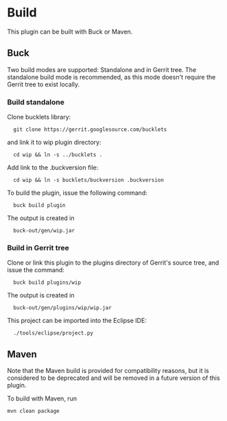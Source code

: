 Build
=====

This plugin can be built with Buck or Maven.

Buck
----

Two build modes are supported: Standalone and in Gerrit tree.
The standalone build mode is recommended, as this mode doesn't require
the Gerrit tree to exist locally.


### Build standalone

Clone bucklets library:

```
  git clone https://gerrit.googlesource.com/bucklets

```
and link it to wip plugin directory:

```
  cd wip && ln -s ../bucklets .
```

Add link to the .buckversion file:

```
  cd wip && ln -s bucklets/buckversion .buckversion
```

To build the plugin, issue the following command:


```
  buck build plugin
```

The output is created in

```
  buck-out/gen/wip.jar
```

### Build in Gerrit tree

Clone or link this plugin to the plugins directory of Gerrit's source
tree, and issue the command:

```
  buck build plugins/wip
```

The output is created in

```
  buck-out/gen/plugins/wip/wip.jar
```

This project can be imported into the Eclipse IDE:

```
  ./tools/eclipse/project.py
```

Maven
-----

Note that the Maven build is provided for compatibility reasons, but
it is considered to be deprecated and will be removed in a future
version of this plugin.

To build with Maven, run

```
mvn clean package
```
